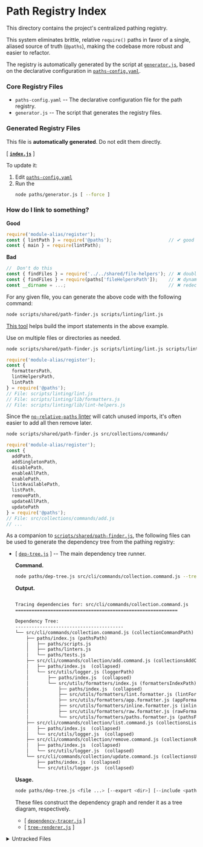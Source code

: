 # Path Registry Index

This directory contains the project's centralized pathing registry. 

This system eliminates brittle, relative `require()` paths in favor of a single, aliased source of truth (`@paths`), making the codebase more robust and easier to refactor.

The registry is automatically generated by the script at [`generator.js`](./generator.js), based on the declarative configuration in [`paths-config.yaml`](./paths-config.yaml).

### Core Registry Files

- `paths-config.yaml` 
  -- The declarative configuration file for the path registry.
- `generator.js`
  -- The script that generates the registry files.

### Generated Registry Files

This file is **automatically generated**. Do not edit them directly.

[ [**`index.js`**](./index.js) ] 

To update it:
1. Edit [`paths-config.yaml`](./paths-config.yaml)
2. Run the
   ```bash
   node paths/generator.js [ --force ]
   ``` 

### How do I link to something?

**Good**
```js
require('module-alias/register');
const { lintPath } = require('@paths');                     // ✔ good
const { main } = require(lintPath);
```

**Bad**
```js
//  Don't do this
const { findFiles } = require('../../shared/file-helpers'); // ✖ double dots
const { findFiles } = require(paths['fileHelpersPath']);    // ✖ dynamic key
const __dirname = ...;                                      // ✖ redeclaration
``` 

For any given file, you can generate the above code with the following command:
```bash
node scripts/shared/path-finder.js scripts/linting/lint.js
```

[This tool](../scripts/shared/path-finder.js) helps build the import statements in the above example.

Use on multiple files or directories as needed.

```bash
node scripts/shared/path-finder.js scripts/linting/lint.js scripts/linting/lib/
```
```js
require('module-alias/register');
const { 
  formattersPath,
  lintHelpersPath,
  lintPath
} = require('@paths');
// File: scripts/linting/lint.js
// File: scripts/linting/lib/formatters.js
// File: scripts/linting/lib/lint-helpers.js
```
Since the [`no-relative-paths` linter](../scripts/linting/code/no-relative-paths.js) will catch unused imports, it's often easier to add all then remove later.
```bash
node scripts/shared/path-finder.js src/collections/commands/
```
```js
require('module-alias/register');
const { 
  addPath,
  addSingletonPath,
  disablePath,
  enableAllPath,
  enablePath,
  listAvailablePath,
  listPath,
  removePath,
  updateAllPath,
  updatePath
} = require('@paths');
// File: src/collections/commands/add.js
// ... 
```

As a companion to [`scripts/shared/path-finder.js`](../scripts/shared/path-finder.js),
the following files can be used to generate the dependency tree from the pathing registry:

- [ [`dep-tree.js`](dep-tree.js) ]
  -- The main dependency tree runner.

  **Command.**
  ```bash
  node paths/dep-tree.js src/cli/commands/collection.command.js --tree
  ```
  **Output.**
  ```txt

  Tracing dependencies for: src/cli/commands/collection.command.js
  ============================================================

  Dependency Tree:
  ----------------------------------------
  └── src/cli/commands/collection.command.js (collectionCommandPath)
      ├── paths/index.js (pathsPath)
      │   ├── paths/scripts.js 
      │   ├── paths/linters.js 
      │   └── paths/tests.js 
      ├── src/cli/commands/collection/add.command.js (collectionsAddCommandPath)
      │   ├── paths/index.js  (collapsed)
      │   └── src/utils/logger.js (loggerPath)
      │       ├── paths/index.js  (collapsed)
      │       └── src/utils/formatters/index.js (formattersIndexPath)
      │           ├── paths/index.js  (collapsed)
      │           ├── src/utils/formatters/lint.formatter.js (lintFormatterPath)
      │           ├── src/utils/formatters/app.formatter.js (appFormatterPath)
      │           ├── src/utils/formatters/inline.formatter.js (inlineFormatterPath)
      │           ├── src/utils/formatters/raw.formatter.js (rawFormatterPath)
      │           └── src/utils/formatters/paths.formatter.js (pathsFormatterPath)
      ├── src/cli/commands/collection/list.command.js (collectionsListCommandPath)
      │   ├── paths/index.js  (collapsed)
      │   └── src/utils/logger.js  (collapsed)
      ├── src/cli/commands/collection/remove.command.js (collectionsRemoveCommandPath)
      │   ├── paths/index.js  (collapsed)
      │   └── src/utils/logger.js  (collapsed)
      └── src/cli/commands/collection/update.command.js (collectionsUpdateCommandPath)
          ├── paths/index.js  (collapsed)
          └── src/utils/logger.js  (collapsed)
  ```
  **Usage.**
  ```bash
  node paths/dep-tree.js <file ...> [--export <dir>] [--include <path ...> | -P <path ...>] [options]
  ```
  These files construct the dependency graph and render it as a tree diagram, respectively.
    - [ [`dependency-tracer.js`](lib/dependency-tracer.js) ]
    - [ [`tree-renderer.js`](lib/tree-renderer.js) ]

<details> 
<summary>Untracked Files</summary>

<!-- uncategorized-start -->

<!-- uncategorized-end -->

</details>
